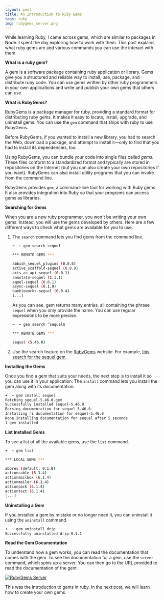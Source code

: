 ```yaml
---
layout: post
title: An Introduction to Ruby Gems
tags: ruby
img: rubygems_server.png
---
```


While learning Ruby, I came across gems, which are similar to packages in Node. I spent the day exploring how to work with them. This post explains what ruby gems are and various commands you can use the interact with them. 

**What is a ruby gem?**

A gem is a software package containing ruby application or library. Gems give you a structured and reliable way to install, use, package, and distribute ruby code. You can use gems written by other ruby programmers in your own applications and write and publish your own gems that others can use. 

**What is RubyGems?**

RubyGems is a package manager for ruby, providing a standard format for distributing ruby gems. It makes it easy to locate, install, upgrade, and uninstall gems. You can use the `gem` command that ships with ruby to use RubyGems. 

Before RubyGems, if you wanted to install a new library, you had to search the Web, download a package, and attempt to install it—only to find that you had to install its dependencies, too. 

Using RubyGems, you can bundle your code into single files called *gems*. These files conform to a standardized format and typically are stored in repositories on the Internet (but you can also create your own repositories if you want). RubyGems can also install utility programs that you can invoke from the command line.

RubyGems provides `gem`,  a command-line tool for working with Ruby gems. It also provides integration into Ruby so that your programs can access gems as libraries.

**Searching for Gems**

When you are a new ruby programmer, you won't be writing your own gems. Instead, you will use the gems developed by others. Here are a few different ways to check what gems are available for you to use. 

1. The `search` command lets you find gems from the command line. 

   ```bash
   ➜  ~ gem search sequel
   
   *** REMOTE GEMS ***
   
   abbish_sequel_plugins (0.0.6)
   active_scaffold-sequel (0.8.0)
   acts_as_api_sequel (0.0.1)
   annotate-sequel (1.1.1)
   aquel-sequel (0.0.1)
   async-sequel (0.1.0)
   bumbleworks-sequel (0.0.4)
   [...]
   ```

   As you can see, gem returns many entries, all containing the phrase `sequel` when you only provide the name. You can use regular expressions to be more precise. 

   ```bash
   ➜  ~ gem search ^sequel$
   
   *** REMOTE GEMS ***
   
   sequel (5.46.0)
   ```
   
2. Use the search feature on the [RubyGems](https://rubygems.org/) website. For example, [this search for the sequel gem](https://rubygems.org/search?query=sequel).

**Installing the Gems**

Once you find a gem that suits your needs, the next step is to install it so you can use it in your application. The `install` command lets you install the gem along with its documentation. 

```bash
➜  ~ gem install sequel
Fetching sequel-5.46.0.gem
Successfully installed sequel-5.46.0
Parsing documentation for sequel-5.46.0
Installing ri documentation for sequel-5.46.0
Done installing documentation for sequel after 5 seconds
1 gem installed
```

**List Installed Gems**

To see a list of all the available gems, use the `list` command.

```bash
➜  ~ gem list

*** LOCAL GEMS ***

abbrev (default: 0.1.0)
actioncable (6.1.4)
actionmailbox (6.1.4)
actionmailer (6.1.4)
actionpack (6.1.4)
actiontext (6.1.4)
[...]
```

**Uninstalling a Gem**

If you installed a gem by mistake or no longer need it, you can uninstall it using the `uninstall` command. 

```bash
➜  ~ gem uninstall drip
Successfully uninstalled drip-0.1.1
```

**Read the Gem Documentation**

To understand how a gem works, you can read the documentation that comes with the gem. To see the documentation for a gem, use the `server` command, which spins up a server. You can then go to the URL provided to read the documentation of the gem. 

<a target="_blank" href="{{ site.images }}/{{ page.img }}">
  <img src="{{ site.images }}/{{ page.img }}" alt="RubyGems Server">
</a>  

This was the introduction to gems in ruby. In the next post, we will learn how to create your own gems. 

